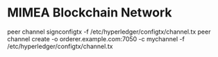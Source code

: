 # MIMEA Blockchain Network
peer channel signconfigtx -f /etc/hyperledger/configtx/channel.tx
peer channel create -o orderer.example.com:7050 -c mychannel -f /etc/hyperledger/configtx/channel.tx